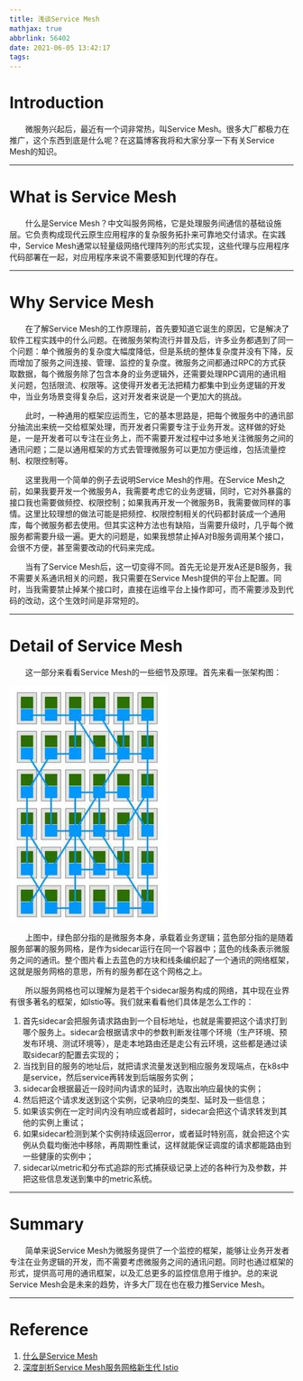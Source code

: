 ```yaml
---
title: 浅谈Service Mesh
mathjax: true
abbrlink: 56402
date: 2021-06-05 13:42:17
tags:
---
```


# Introduction

&emsp;&emsp;微服务兴起后，最近有一个词非常热，叫Service Mesh。很多大厂都极力在推广，这个东西到底是什么呢？在这篇博客我将和大家分享一下有关Service Mesh的知识。

------

# What is Service Mesh

&emsp;&emsp;什么是Service Mesh？中文叫服务网格，它是处理服务间通信的基础设施层。它负责构成现代云原生应用程序的复杂服务拓扑来可靠地交付请求。在实践中，Service Mesh通常以轻量级网络代理阵列的形式实现，这些代理与应用程序代码部署在一起，对应用程序来说不需要感知到代理的存在。

------

# Why Service Mesh

&emsp;&emsp;在了解Service Mesh的工作原理前，首先要知道它诞生的原因，它是解决了软件工程实践中的什么问题。在微服务架构流行并普及后，许多业务都遇到了同一个问题：单个微服务的复杂度大幅度降低，但是系统的整体复杂度并没有下降，反而增加了服务之间连接、管理、监控的复杂度。微服务之间都通过RPC的方式获取数据，每个微服务除了包含本身的业务逻辑外，还需要处理RPC调用的通讯相关问题，包括限流、权限等。这使得开发者无法把精力都集中到业务逻辑的开发中，当业务场景变得复杂后，这对开发者来说是一个更加大的挑战。

&emsp;&emsp;此时，一种通用的框架应运而生，它的基本思路是，把每个微服务中的通讯部分抽流出来统一交给框架处理，而开发者只需要专注于业务开发。这样做的好处是，一是开发者可以专注在业务上，而不需要开发过程中过多地关注微服务之间的通讯问题；二是以通用框架的方式去管理微服务可以更加方便运维，包括流量控制、权限控制等。

&emsp;&emsp;这里我用一个简单的例子去说明Service Mesh的作用。在Service Mesh之前，如果我要开发一个微服务A，我需要考虑它的业务逻辑，同时，它对外暴露的接口我也需要做频控、权限控制；如果我再开发一个微服务B，我需要做同样的事情。这里比较理想的做法可能是把频控、权限控制相关的代码都封装成一个通用库，每个微服务都去使用。但其实这种方法也有缺陷，当需要升级时，几乎每个微服务都需要升级一遍。更大的问题是，如果我想禁止掉A对B服务调用某个接口，会很不方便，甚至需要改动的代码来完成。

&emsp;&emsp;当有了Service Mesh后，这一切变得不同。首先无论是开发A还是B服务，我不需要关系通讯相关的问题，我只需要在Service Mesh提供的平台上配置。同时，当我需要禁止掉某个接口时，直接在运维平台上操作即可，而不需要涉及到代码的改动，这个生效时间是非常短的。

------

# Detail of Service Mesh

&emsp;&emsp;这一部分来看看Service Mesh的一些细节及原理。首先来看一张架构图：

![Service Mesh Architecture](/images/service_mesh_arch.jpg)

&emsp;&emsp;上图中，绿色部分指的是微服务本身，承载着业务逻辑；蓝色部分指的是随着服务部署的服务网格，是作为sidecar运行在同一个容器中；蓝色的线条表示微服务之间的通讯。整个图片看上去蓝色的方块和线条编织起了一个通讯的网络框架，这就是服务网格的意思，所有的服务都在这个网格之上。

&emsp;&emsp;所以服务网格也可以理解为是若干个sidecar服务构成的网络，其中现在业界有很多著名的框架，如Istio等。我们就来看看他们具体是怎么工作的：

1. 首先sidecar会把服务请求路由到一个目标地址，也就是需要把这个请求打到哪个服务上。sidecar会根据请求中的参数判断发往哪个环境（生产环境、预发布环境、测试环境等），是走本地路由还是走公有云环境，这些都是通过读取sidecar的配置去实现的；
2. 当找到目的服务的地址后，就把请求流量发送到相应服务发现端点，在k8s中是service，然后service再转发到后端服务实例；
3. sidecar会根据最近一段时间内请求的延时，选取出响应最快的实例；
4. 然后把这个请求发送到这个实例，记录响应的类型、延时及一些信息；
5. 如果该实例在一定时间内没有响应或者超时，sidecar会把这个请求转发到其他的实例上重试；
6. 如果sidecar检测到某个实例持续返回error，或者延时特别高，就会把这个实例从负载均衡池中移除，再周期性重试，这样就能保证调度的请求都能路由到一些健康的实例中；
7. sidecar以metric和分布式追踪的形式捕获级记录上述的各种行为及参数，并把这些信息发送到集中的metric系统。

------

# Summary

&emsp;&emsp;简单来说Service Mesh为微服务提供了一个监控的框架，能够让业务开发者专注在业务逻辑的开发，而不需要考虑微服务之间的通讯问题。同时也通过框架的形式，提供高可用的通讯框架，以及汇总更多的监控信息用于维护。总的来说Service Mesh会是未来的趋势，许多大厂现在也在极力推Service Mesh。

------

# Reference

1. [什么是Service Mesh](https://jimmysong.io/blog/what-is-a-service-mesh/)
2. [深度剖析Service Mesh服务网格新生代 Istio](https://www.jianshu.com/p/a2cd02118ef1)
